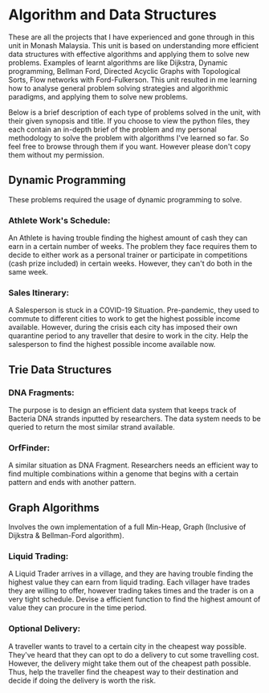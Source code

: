 # Algorithm and Data Structures

These are all the projects that I have experienced and gone through in this unit in Monash Malaysia. This unit is based on understanding more efficient data structures with effective algorithms and applying them to solve new problems. Examples of learnt algorithms are like Dijkstra, Dynamic programming, Bellman Ford, Directed Acyclic Graphs with Topological Sorts, Flow networks with Ford-Fulkerson. This unit resulted in me learning how to analyse general problem solving strategies and algorithmic paradigms, and applying them to solve new problems.

Below is a brief description of each type of problems solved in the unit, with their given synopsis and title. If you choose to view the python files, they each contain an in-depth brief of the problem and my personal methodology to solve the problem with algorithms I've learned so far. So feel free to browse through them if you want. However please don't copy them without my permission.

## Dynamic Programming
These problems required the usage of dynamic programming to solve. 

### Athlete Work's Schedule:
An Athlete is having trouble finding the highest amount of cash they can earn in a certain number of weeks. The problem they face requires them to decide to either work as a personal trainer or participate in competitions (cash prize included) in certain weeks. However, they can't do both in the same week.
 
### Sales Itinerary:
A Salesperson is stuck in a COVID-19 Situation. Pre-pandemic, they used to commute to different cities to work to get the highest possible income available. However, during the crisis each city has imposed their own quarantine period to any traveller that desire to work in the city. Help the salesperson to find the highest possible income available now.

## Trie Data Structures

### DNA Fragments:
The purpose is to design an efficient data system that keeps track of Bacteria DNA strands inputted by researchers. The data system needs to be queried to return the most similar strand available.

### OrfFinder:
A similar situation as DNA Fragment. Researchers needs an efficient way to find multiple combinations within a genome that begins with a certain pattern and ends with another pattern.


## Graph Algorithms

Involves the own implementation of a full Min-Heap, Graph (Inclusive of Dijkstra & Bellman-Ford algorithm). 

### Liquid Trading:
A Liquid Trader arrives in a village, and they are having trouble finding the highest value they can earn from liquid trading. Each villager have trades they are willing to offer, however
trading takes times and the trader is on a very tight schedule. Devise a efficient function to find the highest amount of value they can procure in the time period.

### Optional Delivery:
A traveller wants to travel to a certain city in the cheapest way possible. They've heard that they can opt to do a delivery to cut some travelling cost. However, the delivery might take them out of the cheapest path possible. Thus, help the traveller find the cheapest way to their destination and decide if doing the delivery is worth the risk.


